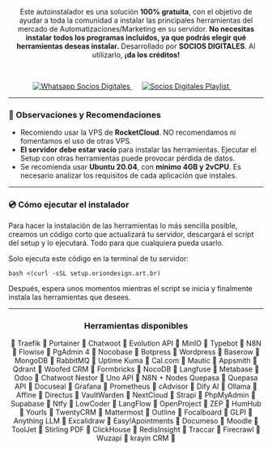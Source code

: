 <p align="center">
  Este autoinstalador es una solución <b>100% gratuita</b>, con el objetivo de ayudar a toda la comunidad a instalar las principales herramientas del mercado de Automatizaciones/Marketing en su servidor.
  <b>No necesitas instalar todos los programas incluidos, ya que podrás elegir qué herramientas deseas instalar.</b>
  Desarrollado por <b>SOCIOS DIGITALES</b>. Al utilizarlo, <b>¡da los créditos!</b>
</p>
 
<p align="center">
  <a href="https://chat.sociosdigitales.pro/grupowa-e-templates">
    <img src="./assets/whatsapp.png" alt="Whatsapp Socios Digitales">
  </a>     
  <a href="https://sociosdigitales.pro/setup-socios/">
    <img src="./assets/imagen2.png" alt="Socios Digitales Playlist">
  </a>     
</p>

---

<h3>📌 Observaciones y Recomendaciones</h3>

- Recomiendo usar la VPS de **RocketCloud**. NO recomendamos ni fomentamos el uso de otras VPS.
- **El servidor debe estar vacío** para instalar las herramientas. Ejecutar el Setup con otras herramientas puede provocar pérdida de datos.
- Se recomienda usar **Ubuntu 20.04**, con **mínimo 4GB y 2vCPU**. Es necesario analizar los requisitos de cada aplicación que instales.

---

<h3>💿 Cómo ejecutar el instalador</h3>
<p>Para hacer la instalación de las herramientas lo más sencilla posible, creamos un código corto que actualizará tu servidor, descargará el script del setup y lo ejecutará. Todo para que cualquiera pueda usarlo.</p>

<p>Solo ejecuta este código en la terminal de tu servidor:</p>

```
bash <(curl -sSL setup.oriondesign.art.br)
```

<p>Después, espera unos momentos mientras el script se inicia y finalmente instala las herramientas que desees.</p>

---

<h3 align="center"><b>Herramientas disponibles</b></h3>
<p align="center">
  🔸 Traefik 🔸 Portainer 🔸 Chatwoot 🔸 Evolution API 🔸 MinIO 🔸 Typebot 🔸 N8N 🔸 Flowise 🔸 PgAdmin 4 🔸 Nocobase  🔸 Botpress  🔸 Wordpress 🔸 Baserow 🔸 MongoDB 🔸 RabbitMQ  🔸 Uptime Kuma 🔸 Cal.com 🔸 Mautic  🔸 Appsmith  🔸 Qdrant 🔸 Woofed CRM 🔸 Formbricks 🔸 NocoDB 🔸 Langfuse 🔸 Metabase 🔸 Odoo 🔸 Chatwoot Nestor 🔸 Uno API 🔸 N8N + Nodes Quepasa 🔸 Quepasa API 🔸 Docuseal 🔸 Grafana 🔸 Prometheus 🔸 cAdvisor 🔸 Dify AI 🔸 Ollama 🔸 Affine 🔸 Directus 🔸 VaultWarden 🔸 NextCloud 🔸 Strapi 🔸 PhpMyAdmin 🔸 Supabase 🔸 Ntfy 🔸 LowCoder  🔸 LangFlow 🔸 OpenProject 🔸 ZEP 🔸 HumHub  🔸 Yourls 🔸 TwentyCRM 🔸 Mattermost 🔸 Outline 🔸 Focalboard 🔸 GLPI 🔸 Anything LLM 🔸 Excalidraw 🔸 Easy!Apointments 🔸 Documeso 🔸 Moodle 🔸 ToolJet 🔸 Stirling PDF 🔸 ClickHouse 🔸 RedisInsight 🔸 Traccar 🔸 Firecrawl 🔸 Wuzapi 🔸 krayin CRM 🔸
</p>
